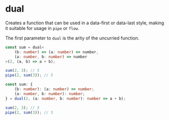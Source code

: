 # dual

Creates a function that can be used in a data-first or data-last style, making it suitable for usage in `pipe` or `flow`.

The first parameter to `dual` is the arity of the uncurried function.

```ts
const sum = dual<
    (b: number) => (a: number) => number,
    (a: number, b: number) => number
>(2, (a, b) => a + b);

sum(2, 3); // 5
pipe(2, sum(3)); // 5
```

```ts
const sum: {
    (b: number): (a: number) => number;
    (a: number, b: number): number;
} = dual(2, (a: number, b: number): number => a + b);

sum(2, 3); // 5
pipe(2, sum(3)); // 5
```
